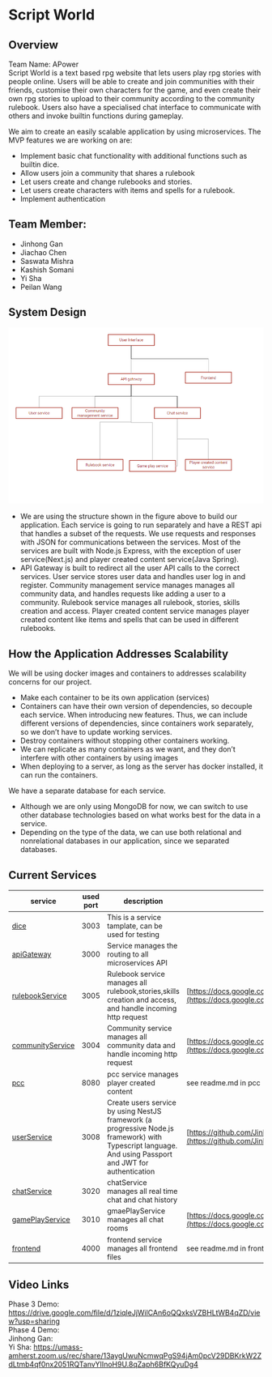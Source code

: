 # Script World

## Overview

Team Name: APower  
Script World is a text based rpg website that lets users play rpg stories with people online. Users will be able to create and join communities with their friends, customise their own characters for the game, and even create their own rpg stories to upload to their community according to the community rulebook. Users also have a specialised chat interface to communicate with others and invoke builtin functions during gameplay.

We aim to create an easily scalable application by using microservices. The MVP features we are working on are:

- Implement basic chat functionality with additional functions such as builtin dice.
- Allow users join a community that shares a rulebook
- Let users create and change rulebooks and stories.
- Let users create characters with items and spells for a rulebook.
- Implement authentication

## Team Member:

- Jinhong Gan
- Jiachao Chen
- Saswata Mishra
- Kashish Somani
- Yi Sha
- Peilan Wang

## System Design

![Image of System Design](https://github.com/Jinhong19/APower/blob/master/img/system_design.PNG)

- We are using the structure shown in the figure above to build our application. Each service is going to run separately and have a REST api that handles a subset of the requests. We use requests and responses with JSON for communications between the services. Most of the services are built with Node.js Express, with the exception of user service(Next.js) and player created content service(Java Spring).
- API Gateway is built to redirect all the user API calls to the correct services. User service stores user data and handles user log in and register. Community management service manages manages all community data, and handles requests like adding a user to a community. Rulebook service manages all rulebook, stories, skills creation and access. Player created content service manages player created content like items and spells that can be used in different rulebooks. 

## How the Application Addresses Scalability

We will be using docker images and containers to addresses scalability concerns for our project.

- Make each container to be its own application (services)
- Containers can have their own version of dependencies, so decouple each service. When introducing new features. Thus, we can include different versions of dependencies, since containers work separately, so we don’t have to update working services.
- Destroy containers without stopping other containers working.
- We can replicate as many containers as we want, and they don’t interfere with other containers by using images
- When deploying to a server, as long as the server has docker installed, it can run the containers.

We have a separate database for each service.

- Although we are only using MongoDB for now, we can switch to use other database technologies based on what works best for the data in a service.
- Depending on the type of the data, we can use both relational and nonrelational databases in our application, since we separated databases.

## Current Services

| service | used port | description | api document |
| --- | --- | --- | --- |
| [dice](dice) | 3003 | This is a service tamplate, can be used for testing | |
| [apiGateway](apyGateway) | 3000 | Service manages the routing to all microservices API | |
| [rulebookService](rulebookService) | 3005 | Rulebook service manages all rulebook,stories,skills creation and access, and handle incoming http request | [https://docs.google.com/document/d/1M7XB4I3xLwcT0WQM_r4JxBjN55Go36tNeMqNGlQnwq8/edit#](https://docs.google.com/document/d/1M7XB4I3xLwcT0WQM_r4JxBjN55Go36tNeMqNGlQnwq8/edit#) |
| [communityService](communityService) | 3004 | Community service manages all community data and handle incoming http request | [https://docs.google.com/document/d/14wjDsvP9NK1BdJTZtBmN3OIEjCKfoN8HKU38hzlWan8/edit#](https://docs.google.com/document/d/14wjDsvP9NK1BdJTZtBmN3OIEjCKfoN8HKU38hzlWan8/edit#) |
| [pcc](pcc) | 8080 | pcc service manages player created content | see readme.md in pcc |
| [userService](user) | 3008 | Create users service by using NestJS framework (a progressive Node.js framework) with Typescript language. And using Passport and JWT for authentication | [https://github.com/Jinhong19/APower/blob/master/user/userDocumentation/userDoc.md](https://github.com/Jinhong19/APower/blob/master/user/userDocumentation/userDoc.md) |
| [chatService](chatService) | 3020 | chatService manages all real time chat and chat history | |
| [gamePlayService](gamePlayService) | 3010 | gmaePlayService manages all chat rooms | [https://docs.google.com/document/d/1luGiFOSjdJKW5bDKInlNpTgfGpU0mtahJvooOXUMxFo/edit#heading=h.qeak529ebmx](https://docs.google.com/document/d/1luGiFOSjdJKW5bDKInlNpTgfGpU0mtahJvooOXUMxFo/edit#heading=h.qeak529ebmx) |
| [frontend](frontend) | 4000 | frontend service manages all frontend files | see readme.md in frontend |

## Video Links
Phase 3 Demo: https://drive.google.com/file/d/1ziqleJjWilCAn6oQQxksVZBHLtWB4qZD/view?usp=sharing  
Phase 4 Demo:  
Jinhong Gan:  
Yi Sha: https://umass-amherst.zoom.us/rec/share/13aygUwuNcmwqPgS94jAm0pcV29DBKrkW2ZdLtmb4qf0nx2051RQTanvYIInoH9U.8qZaph6BfKQyuDg4


